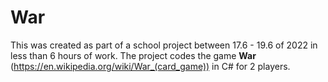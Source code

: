 # War
This was created as part of a school project between 17.6 - 19.6 of 2022 in less than 6 hours of work.
The project codes the game **War** (https://en.wikipedia.org/wiki/War_(card_game)) in C# for 2 players.
